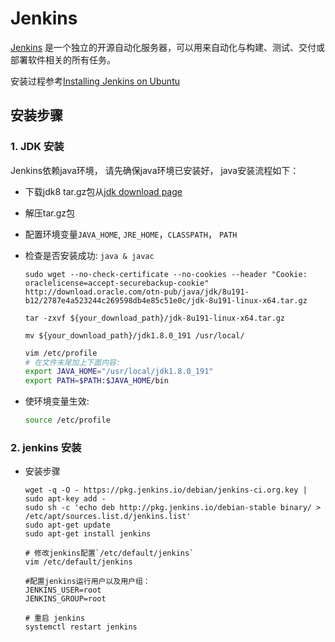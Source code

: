 # Jenkins

[Jenkins](https://jenkins.io/doc/) 是一个独立的开源自动化服务器，可以用来自动化与构建、测试、交付或部署软件相关的所有任务。

安装过程参考[Installing Jenkins on Ubuntu](https://wiki.jenkins.io/display/JENKINS/Installing+Jenkins+on+Ubuntu)

## 安装步骤

### 1. JDK 安装

Jenkins依赖java环境， 请先确保java环境已安装好， java安装流程如下：

* 下载jdk8 tar.gz包从[jdk download page](https://www.oracle.com/technetwork/java/javase/downloads/jdk8-downloads-2133151.html)

* 解压tar.gz包

* 配置环境变量`JAVA_HOME`, `JRE_HOME`，`CLASSPATH`， `PATH`

* 检查是否安装成功:  `java & javac`

    ```
    sudo wget --no-check-certificate --no-cookies --header "Cookie: oraclelicense=accept-securebackup-cookie" http://download.oracle.com/otn-pub/java/jdk/8u191-b12/2787e4a523244c269598db4e85c51e0c/jdk-8u191-linux-x64.tar.gz

    tar -zxvf ${your_download_path}/jdk-8u191-linux-x64.tar.gz

    mv ${your_download_path}/jdk1.8.0_191 /usr/local/

    ```

    ```bash
    vim /etc/profile
    # 在文件末尾加上下面内容:
    export JAVA_HOME="/usr/local/jdk1.8.0_191"
    export PATH=$PATH:$JAVA_HOME/bin
    ```

- 使环境变量生效:

    ```bash
    source /etc/profile
    ```

### 2. jenkins 安装

- 安装步骤

    ```
    wget -q -O - https://pkg.jenkins.io/debian/jenkins-ci.org.key | sudo apt-key add -
    sudo sh -c 'echo deb http://pkg.jenkins.io/debian-stable binary/ > /etc/apt/sources.list.d/jenkins.list'
    sudo apt-get update
    sudo apt-get install jenkins

    # 修改jenkins配置`/etc/default/jenkins`
    vim /etc/default/jenkins

    #配置jenkins运行用户以及用户组：
    JENKINS_USER=root
    JENKINS_GROUP=root

    # 重启 jenkins
    systemctl restart jenkins
    ```

